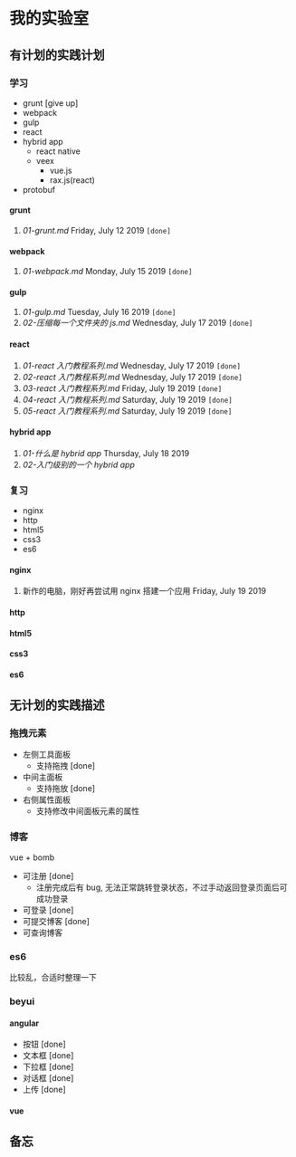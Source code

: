 # 我的实验室

## 有计划的实践计划

### 学习

- grunt [give up]
- webpack
- gulp
- react
- hybrid app
  - react native
  - veex
    - vue.js
    - rax.js(react)
- protobuf

#### grunt

1. _01-grunt.md_ Friday, July 12 2019 `[done]`

#### webpack

1. _01-webpack.md_ Monday, July 15 2019 `[done]`

#### gulp

1. _01-gulp.md_ Tuesday, July 16 2019 `[done]`
2. _02-压缩每一个文件夹的 js.md_ Wednesday, July 17 2019 `[done]`

#### react

1. _01-react 入门教程系列.md_ Wednesday, July 17 2019 `[done]`
2. _02-react 入门教程系列.md_ Wednesday, July 17 2019 `[done]`
3. _03-react 入门教程系列.md_ Friday, July 19 2019 `[done]`
4. _04-react 入门教程系列.md_ Saturday, July 19 2019 `[done]`
5. _05-react 入门教程系列.md_ Saturday, July 19 2019 `[done]`

#### hybrid app

1. _01-什么是 hybrid app_ Thursday, July 18 2019
2. _02-入门级别的一个 hybrid app_

### 复习

- nginx
- http
- html5
- css3
- es6

#### nginx

1. 新作的电脑，刚好再尝试用 nginx 搭建一个应用 Friday, July 19 2019

#### http

#### html5

#### css3

#### es6

## 无计划的实践描述

### 拖拽元素

- 左侧工具面板
  - 支持拖拽 [done]
- 中间主面板
  - 支持拖放 [done]
- 右侧属性面板
  - 支持修改中间面板元素的属性

### 博客

vue + bomb

- 可注册 [done]
  - 注册完成后有 bug, 无法正常跳转登录状态，不过手动返回登录页面后可成功登录
- 可登录 [done]
- 可提交博客 [done]
- 可查询博客

### es6

比较乱，合适时整理一下

### beyui

#### angular

- 按钮 [done]
- 文本框 [done]
- 下拉框 [done]
- 对话框 [done]
- 上传 [done]

#### vue

## 备忘

